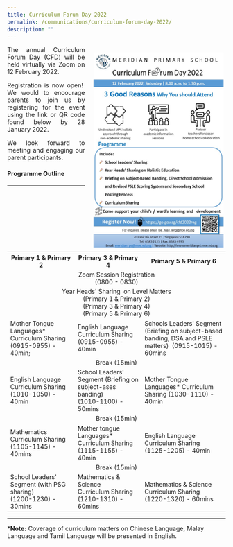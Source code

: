 ```yaml
---
title: Curriculum Forum Day 2022
permalink: /communications/curriculum-forum-day-2022/
description: ""
---
```

<img src="/images/Communication/2022%20CFD.jpeg" style="width:300px;height:450px;float:right; padding: 15px 5px 10px 20px;">

<p align = "justify">The annual Curriculum Forum Day (CFD) will be held virtually via Zoom on 12 February 2022.</a>

<p align = "justify">Registration is now open!  We would to encourage parents to join us by registering for the event using the link or QR code found below by 28 January 2022.</a>

<p align = "justify">We look forward to meeting and engaging our parent participants.</p>

#### Programme Outline
<hr>
<table>
	<tr>
    <th>Primary 1 & Primary 2</th>
    <th>Primary 3 & Primary 4</th>
    <th>Primary 5 & Primary 6</th>
  </tr>
 <tr>
  <td colspan="3" align = "center">Zoom Session Registration<br>(0800 - 0830)</td>
 </tr>
 <tr>
  	 <td colspan="3" align = "center">Year Heads' Sharing   
on Level Matters<br>
	 (Primary 1 & Primary 2)<br>
	 (Primary 3 & Primary 4)<br>
	 (Primary 5 & Primary 6)</td>
 </tr>
 <tr>
  <td>Mother Tongue Languages* Curriculum Sharing  
(0915-0955) - 40min;</td>
  <td>English Language Curriculum Sharing  
(0915-0955) - 40min</td>
  <td>Schools Leaders' Segment (Briefing on subject-based banding, DSA and PSLE matters)   
(0915-1015) - 60mins</td>
 </tr>
	 <tr>
  	 <td colspan="3" align = "center">Break (15min)</td>
 </tr>
	 <tr>
  <td>English Language Curriculum Sharing  
(1010-1050) - 40min</td>
  <td>School Leaders' Segment (Briefing on subject-ases banding)<br>(1010-1100) - 50mins</td>
  <td>Mother Tongue Languages* Curriculum Sharing  
(1030-1110) - 40min</td>
 </tr>
	<tr>
  	 <td colspan="3" align = "center">Break (15min)</td>
 </tr>
	<tr>
  <td>Mathematics Curriculum Sharing   
(1105-1145) - 40mins</td>
  <td>Mother tongue Languages*  Curriculum Sharing  
(1115-1155) - 40min</td>
  <td>English Language Curriculum Sharing  
(1125-1205) - 40min</td>
 </tr>
	<tr>
  	 <td colspan="3" align = "center">Break (15min)</td>
 </tr>
	<tr>
  <td>School Leaders' Segment (with PSG sharing)<br>
(1200-1230) - 30mins</td>
  <td>Mathematics & Science <br>Curriculum Sharing   
(1210-1310) - 60mins</td>
  <td>Mathematics & Science <br>Curriculum Sharing   
(1220-1320) - 60mins</td>
 </tr>
</table>
<hr>

\***Note:** Coverage of curriculum matters on Chinese Language, Malay Language and Tamil Language will be presented in English.
